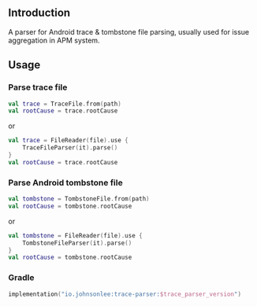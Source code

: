 ## Introduction

A parser for Android trace & tombstone file parsing, usually used for issue aggregation in APM system.

## Usage

### Parse trace file

```kotlin
val trace = TraceFile.from(path)
val rootCause = trace.rootCause
```

or

```kotlin
val trace = FileReader(file).use {
    TraceFileParser(it).parse()
}
val rootCause = trace.rootCause
```

### Parse Android tombstone file

```kotlin
val tombstone = TombstoneFile.from(path)
val rootCause = tombstone.rootCause
```

or

```kotlin
val tombstone = FileReader(file).use {
    TombstoneFileParser(it).parse()
}
val rootCause = tombstone.rootCause
```

### Gradle

```kotlin
implementation("io.johnsonlee:trace-parser:$trace_parser_version")
```

